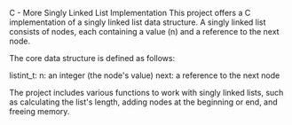 C - More Singly Linked List Implementation
This project offers a C implementation of a singly linked list data structure. A singly linked list consists of nodes, each containing a value (n) and a reference to the next node.

The core data structure is defined as follows:

listint_t:
n: an integer (the node's value)
next: a reference to the next node

The project includes various functions to work with singly linked lists, such as calculating the list's length, adding nodes at the beginning or end, and freeing memory.

